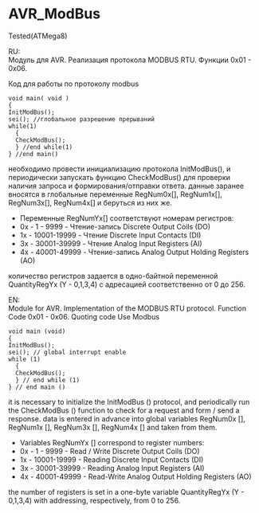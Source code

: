 # AVR_ModBus
Tested(ATMega8)

RU:   
Модуль для AVR. Реализация протокола MODBUS RTU. Функции 0х01 - 0х06.

Код для работы по протоколу modbus

```
void main( void )
{
InitModBus();
sei(); //глобальное разрешение прерываний
while(1)
  {
  CheckModBus();
  } //end while(1)
} //end main()
```

необходимо провести инициализацию протокола InitModBus(), и периодически запускать 
функцию CheckModBus() для проверки наличия запроса и формирования/отправки ответа.
данные заранее вносятся в глобальные переменные RegNum0x[], RegNum1x[], RegNum3x[],
RegNum4x[] и беруться из них же. 
* Переменные RegNumYx[] соответствуют номерам регистров:
* 0x - 1 - 9999 - 	Чтение-запись Discrete Output Coils (DO)
* 1x - 10001-19999 - Чтение	Discrete Input Contacts	(DI)
* 3x - 30001-39999 - Чтение	Analog Input Registers	(AI)
* 4x - 40001-49999 - Чтение-запись	Analog Output Holding Registers	(AO)

количество регистров задается в одно-байтной переменной QuantityRegYx (Y - 0,1,3,4)
c адресацией соответственно от 0 до 256.


EN:   
Module for AVR. Implementation of the MODBUS RTU protocol. Function Code 0x01 - 0x06.
Quoting code
Use Modbus
```
void main (void)
{
InitModBus();
sei(); // global interrupt enable
while (1)
  {
  CheckModBus();
  } // end while (1)
} // end main ()
```
it is necessary to initialize the InitModBus () protocol, and periodically run
the CheckModBus () function to check for a request and form / send a response.
data is entered in advance into global variables RegNum0x [], RegNum1x [], RegNum3x [], RegNum4x [] and taken from them. 
* Variables RegNumYx [] correspond to register numbers:
* 0x - 1 - 9999 - Read / Write Discrete Output Coils (DO)
* 1x - 10001-19999 - Reading Discrete Input Contacts (DI)
* 3x - 30001-39999 - Reading Analog Input Registers (AI)
* 4x - 40001-49999 - Read-Write Analog Output Holding Registers (AO)

the number of registers is set in a one-byte variable QuantityRegYx (Y - 0,1,3,4)
with addressing, respectively, from 0 to 256.
